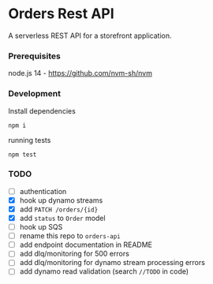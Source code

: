 # Orders Rest API

A serverless REST API for a storefront application.

### Prerequisites

node.js 14 - https://github.com/nvm-sh/nvm

### Development

Install dependencies
```
npm i
```

running tests
```
npm test
```

### TODO

- [ ] authentication
- [x] hook up dynamo streams
- [x] add `PATCH /orders/{id}`
- [x] add `status` to `Order` model
- [ ] hook up SQS
- [ ] rename this repo to `orders-api`
- [ ] add endpoint documentation in README
- [ ] add dlq/monitoring for 500 errors
- [ ] add dlq/monitoring for dynamo stream processing errors
- [ ] add dynamo read validation (search `//TODO` in code)
